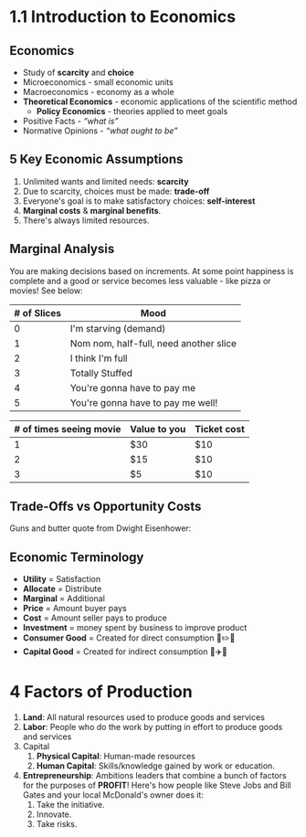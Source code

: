 # 1.1 Introduction to Economics

## Economics

- Study of **scarcity** and **choice**
- Microeconomics - small economic units
- Macroeconomics - economy as a whole
- **Theoretical Economics** -  economic applications of the scientific method
  - **Policy Economics** -  theories applied to meet goals
- Positive Facts - *“what is”*
- Normative Opinions - *“what ought to be”*

## 5 Key Economic Assumptions
1. Unlimited wants and limited needs: **scarcity**
2. Due to scarcity, choices must be made: **trade-off**
3. Everyone's goal is to make satisfactory choices: **self-interest**
4. **Marginal costs** & **marginal benefits**.
5. There's always limited resources.

## Marginal Analysis

You are making decisions based on increments. At some point happiness is complete and a good or service becomes less valuable - like pizza or movies! See below:

| # of Slices | Mood |
| -- | -- |
| 0 | I'm starving (demand) |
| 1 | Nom nom, half-full, need another slice |
| 2 | I think I'm full |
| 3 | Totally Stuffed |
| 4 | You're gonna have to pay me |
| 5 | You're gonna have to pay me well! |

| # of times seeing movie | Value to you | Ticket cost |
| -- | -- | -- |
| 1 | $30 | $10 |
| 2 | $15 | $10 |
| 3 | $5 | $10 |

## Trade-Offs vs Opportunity Costs

Guns and butter quote from Dwight Eisenhower:

> 

## Economic Terminology

- **Utility** = Satisfaction
- **Allocate** = Distribute
- **Marginal** = Additional
- **Price** = Amount buyer pays
- **Cost** = Amount seller pays to produce
- **Investment** = money spent by business to improve product
- **Consumer Good** = Created for direct consumption :pizza::pencil2::tropical_drink:
- **Capital Good** = Created for indirect consumption :tractor::airplane::ferris_wheel:

# 4 Factors of Production

1. **Land**: All natural resources used to produce goods and services
2. **Labor**: People who do the work by putting in effort to produce goods and services
3. Capital
    1. **Physical Capital**: Human-made resources
    2. **Human Capital**: Skills/knowledge gained by work or education.
4. **Entrepreneurship**: Ambitions leaders that combine a bunch of factors for the purposes of **PROFIT**! Here's how people like Steve Jobs and Bill Gates and your local McDonald's owner does it:
    1. Take the initiative.
    2. Innovate.
    3. Take risks.